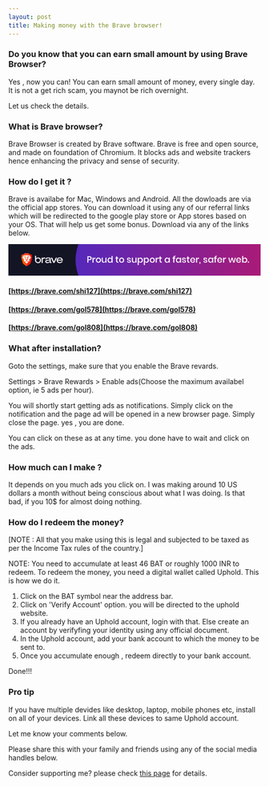 ```yaml
---
layout: post
title: Making money with the Brave browser!
---
```



### Do you know that you can earn small amount by using Brave Browser? 
Yes , now you can! You can earn small amount of money, every single day. It is not a get rich scam, you maynot be rich overnight.

Let us check the details.

### What is Brave browser?
Brave Browser is created by Brave software. Brave is free and open source, and made on foundation of Chromium. It blocks ads and website trackers hence enhancing the privacy and sense of security.

### How do I get it ?

Brave is availabe for Mac, Windows and Android. All the dowloads are via the official app stores.
You can download it using any of our referral links which will be redirected to the google play store or App stores based on your OS.
That will help us get some bonus. Download via any of the links below.

<a href="https://brave.com/gol578"><img src="/images/support/Brave_Banner.png" alt="Brave Browser"></a>

#### [https://brave.com/shi127](https://brave.com/shi127)
#### [https://brave.com/gol578](https://brave.com/gol578)
#### [https://brave.com/gol808](https://brave.com/gol808)

### What after installation?

Goto the settings, make sure that you enable the Brave revards.

Settings > Brave Rewards > Enable ads(Choose the maximum availabel option, ie 5 ads per hour).

You will shortly start getting ads as notifications. Simply click on the notification and the page ad will be opened in a new browser page. Simply close the page. yes , you are done.

You can click on these as at any time. you done have to wait and click on the ads.


### How much can I make ?
It depends on you much ads you click on. I was making around 10 US dollars a month without being conscious about what I was doing.
Is that bad, if you 10$ for almost doing nothing.

### How do I redeem the money?
[NOTE : All that you make using this is legal and subjected to be taxed as per the Income Tax rules of the country.]

NOTE: You need to accumulate at least 46 BAT or roughly 1000 INR to redeem.
To redeem the money, you need a digital wallet called Uphold. This is how we do it.
1. Click on the BAT symbol near the address bar. 
2. Click on 'Verify Account' option. you will be directed to the uphold website. 
3. If you already have an Uphold account, login with that. Else create an account by verifyfing your identity using any official document. 
4. In the Uphold account, add your bank account to which the money to be sent to.
5. Once you accumulate enough , redeem directly to your bank account.

Done!!!

### Pro tip
If you have multiple devides like desktop, laptop, mobile phones etc, install on all of your devices. Link all these devices to same Uphold account.

Let me know your comments below. 

Please share this with your family and friends using any of the social media handles below. 

Consider supporting me? please check [this page](https://golden-eagle-blog.github.io/supportme/) for details.
